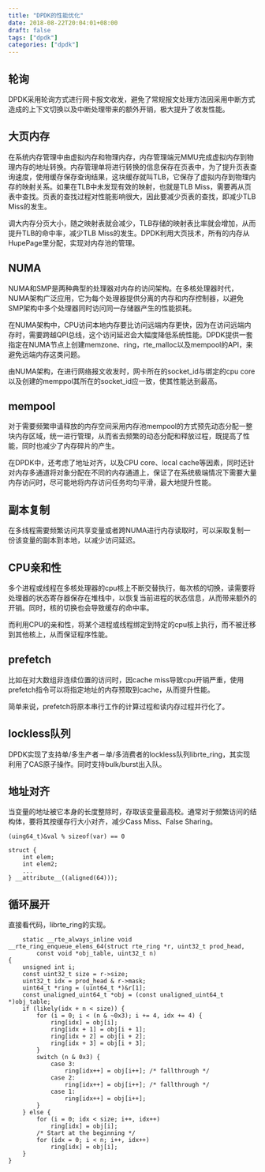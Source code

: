 ```yaml
---
title: "DPDK的性能优化"
date: 2018-08-22T20:04:01+08:00
draft: false
tags: ["dpdk"]
categories: ["dpdk"]
---
```


## 轮询

DPDK采用轮询方式进行网卡报文收发，避免了常规报文处理方法因采用中断方式造成的上下文切换以及中断处理带来的额外开销，极大提升了收发性能。

## 大页内存

在系统内存管理中由虚拟内存和物理内存，内存管理端元MMU完成虚拟内存到物理内存的地址转换。内存管理单将进行转换的信息保存在页表中，为了提升页表查询速度，使用缓存保存查询结果，这块缓存就叫TLB，它保存了虚拟内存到物理内存的映射关系。如果在TLB中未发现有效的映射，也就是TLB Miss，需要再从页表中查找。页表的查找过程对性能影响很大，因此要减少页表的查找，即减少TLB Miss的发生。

调大内存分页大小，随之映射表就会减少，TLB存储的映射表比率就会增加，从而提升TLB的命中率，减少TLB Miss的发生。DPDK利用大页技术，所有的内存从HupePage里分配，实现对内存池的管理。

## NUMA

NUMA和SMP是两种典型的处理器对内存的访问架构。在多核处理器时代，NUMA架构广泛应用，它为每个处理器提供分离的内存和内存控制器，以避免SMP架构中多个处理器同时访问同一存储器产生的性能损耗。

在NUMA架构中，CPU访问本地内存要比访问远端内存更快，因为在访问远端内存时，需要跨越QPI总线，这个访问延迟会大幅度降低系统性能。DPDK提供一套指定在NUMA节点上创建memzone、ring，rte_malloc以及mempool的API，来避免远端内存这类问题。

由NUMA架构，在进行网络报文收发时，网卡所在的socket_id与绑定的cpu core以及创建的memppol其所在的socket_id应一致，使其性能达到最高。

## mempool

对于需要频繁申请释放的内存空间采用内存池mempool的方式预先动态分配一整块内存区域，统一进行管理，从而省去频繁的动态分配和释放过程，既提高了性能，同时也减少了内存碎片的产生。

在DPDK中，还考虑了地址对齐，以及CPU core、local cache等因素，同时还针对内存多通道将对象分配在不同的内存通道上，保证了在系统极端情况下需要大量内存访问时，尽可能地将内存访问任务均匀平滑，最大地提升性能。


## 副本复制

在多线程需要频繁访问共享变量或者跨NUMA进行内存读取时，可以采取复制一份该变量的副本到本地，以减少访问延迟。

## CPU亲和性

多个进程或线程在多核处理器的cpu核上不断交替执行，每次核的切换，读需要将处理器的状态寄存器保存在堆栈中，以恢复当前进程的状态信息，从而带来额外的开销。同时，核的切换也会导致缓存的命中率。

而利用CPU的亲和性，将某个进程或线程绑定到特定的cpu核上执行，而不被迁移到其他核上，从而保证程序性能。


## prefetch

比如在对大数组非连续位置的访问时，因cache miss导致cpu开销严重，使用prefetch指令可以将指定地址的内存预取到cache，从而提升性能。

简单来说，prefetch将原本串行工作的计算过程和读内存过程并行化了。

## lockless队列

DPDK实现了支持单/多生产者－单/多消费者的lockless队列librte_ring，其实现利用了CAS原子操作。同时支持bulk/burst出入队。

## 地址对齐

当变量的地址被它本身的长度整除时，存取该变量最高校。通常对于频繁访问的结构体，要将其按缓存行大小对齐，减少Cass Miss、False Sharing。

```
(uing64_t)&val % sizeof(var) == 0

struct {
    int elem;
    int elem2;
    ...
} __attribute__((aligned(64)));
```

## 循环展开

直接看代码，librte_ring的实现。

```
    static __rte_always_inline void
__rte_ring_enqueue_elems_64(struct rte_ring *r, uint32_t prod_head,
        const void *obj_table, uint32_t n)
{
    unsigned int i;
    const uint32_t size = r->size;
    uint32_t idx = prod_head & r->mask;
    uint64_t *ring = (uint64_t *)&r[1];
    const unaligned_uint64_t *obj = (const unaligned_uint64_t *)obj_table;
    if (likely(idx + n < size)) {
        for (i = 0; i < (n & ~0x3); i += 4, idx += 4) {
            ring[idx] = obj[i];
            ring[idx + 1] = obj[i + 1];
            ring[idx + 2] = obj[i + 2];
            ring[idx + 3] = obj[i + 3];
        }
        switch (n & 0x3) {
            case 3:
                ring[idx++] = obj[i++]; /* fallthrough */
            case 2:
                ring[idx++] = obj[i++]; /* fallthrough */
            case 1:
                ring[idx++] = obj[i++];
        }
    } else {
        for (i = 0; idx < size; i++, idx++)
            ring[idx] = obj[i];
        /* Start at the beginning */
        for (idx = 0; i < n; i++, idx++)
            ring[idx] = obj[i];
    }
}
```
